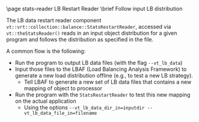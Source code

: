 \page stats-reader LB Restart Reader
\brief Follow input LB distribution

The LB data restart reader component
`vt::vrt::collection::balance::StatsRestartReader`, accessed via
`vt::theStatsReader()` reads in an input object distribution for a given program
and follows the distribution as specified in the file.

A common flow is the following:
  - Run the program to output LB data files (with the flag `--vt_lb_data`)
  - Input those files to  the LBAF (Load Balancing Analysis Framework) to generate a
new load distribution offline (e.g., to test a new LB strategy).
    - Tell LBAF to generate a new set of LB data files that contains a new mapping
      of object to processor
  - Run the program with the `StatsRestartReader` to test this new mapping on
    the actual application
    - Using the options `--vt_lb_data_dir_in=inputdir --vt_lb_data_file_in=filename`

